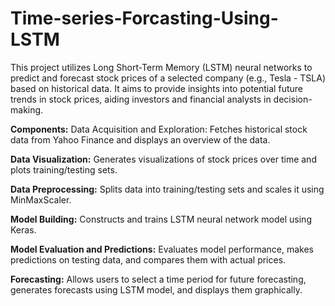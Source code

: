 # Time-series-Forcasting-Using-LSTM
This project utilizes Long Short-Term Memory (LSTM) neural networks to predict and forecast stock prices of a selected company (e.g., Tesla - TSLA) based on historical data. It aims to provide insights into potential future trends in stock prices, aiding investors and financial analysts in decision-making.

**Components:**
Data Acquisition and Exploration: Fetches historical stock data from Yahoo Finance and displays an overview of the data.

**Data Visualization:**
Generates visualizations of stock prices over time and plots training/testing sets.

**Data Preprocessing:**
Splits data into training/testing sets and scales it using MinMaxScaler.

**Model Building:**
Constructs and trains LSTM neural network model using Keras.

**Model Evaluation and Predictions:**
Evaluates model performance, makes predictions on testing data, and compares them with actual prices.

**Forecasting:**
Allows users to select a time period for future forecasting, generates forecasts using LSTM model, and displays them graphically.
